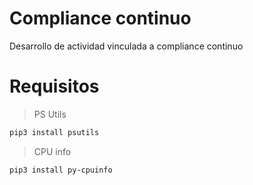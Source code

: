 # Compliance continuo
Desarrollo de actividad vinculada a compliance continuo

# Requisitos

>PS Utils
```sh
pip3 install psutils
```
>CPU info
```sh
pip3 install py-cpuinfo
```